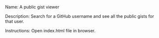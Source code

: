 Name: A public gist viewer

Description: Search for a GitHub username and see all the public gists for that user.

Instructions: Open index.html file in browser. 
